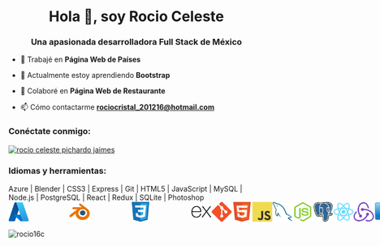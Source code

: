 <h1 align="center">Hola 👋, soy Rocio Celeste</h1>
<h3 align="center">Una apasionada desarrolladora Full Stack de México</h3>

- 🔭 Trabajé en **Página Web de Países**

- 🌱 Actualmente estoy aprendiendo **Bootstrap**

- 👯 Colaboré en **Página Web de Restaurante**

- 📫 Cómo contactarme **rociocristal_201216@hotmail.com**

<h3 align="left">Conéctate conmigo:</h3>
<p align="left">
<a href="https://www.linkedin.com/in/rocio-celeste-webdeveloper/" target="blank"><img align="center" src="https://raw.githubusercontent.com/rahuldkjain/github-profile-readme-generator/master/src/images/icons/Social/linked-in-alt.svg" alt="rocío celeste pichardo jaimes" height="30" width="40"/></a>
</p>

<h3 align="left">Idiomas y herramientas:</h3>
Azure | Blender | CSS3 | Express | Git | HTML5 | JavaScript | MySQL | Node.js | PostgreSQL | React | Redux | SQLite | Photoshop

<div style="width: 500px; display: flex;">
    <img src="https://raw.githubusercontent.com/devicons/devicon/master/icons/azure/azure-original.svg" alt="Azure" width="40" height="40" style="display: inline-block;margin-right: 80px;">
    <img src="https://raw.githubusercontent.com/devicons/devicon/master/icons/blender/blender-original.svg" alt="Blender" width="40" height="40" style="display: inline-block;margin-right: 80px;">
    <img src="https://raw.githubusercontent.com/devicons/devicon/master/icons/css3/css3-original.svg" alt="CSS3" width="40" height="40" style="display: inline-block;margin-right: 80px;">
    <img src="https://raw.githubusercontent.com/devicons/devicon/master/icons/express/express-original.svg" alt="Express" width="40" height="40" style="display: inline-block;">
    <img src="https://raw.githubusercontent.com/devicons/devicon/master/icons/git/git-original.svg" alt="Git" width="40" height="40" style="display: inline-block;">
    <img src="https://raw.githubusercontent.com/devicons/devicon/master/icons/html5/html5-original.svg" alt="HTML5" width="40" height="40" style="display: inline-block;">
    <img src="https://raw.githubusercontent.com/devicons/devicon/master/icons/javascript/javascript-original.svg" alt="JavaScript" width="40" height="40" style="display: inline-block;">
    <img src="https://raw.githubusercontent.com/devicons/devicon/master/icons/mysql/mysql-original.svg" alt="MySQL" width="40" height="40" style="display: inline-block;">
    <img src="https://raw.githubusercontent.com/devicons/devicon/master/icons/nodejs/nodejs-original.svg" alt="Node.js" width="40" height="40" style="display: inline-block;">
    <img src="https://raw.githubusercontent.com/devicons/devicon/master/icons/postgresql/postgresql-original.svg" alt="PostgreSQL" width="40" height="40" style="display: inline-block;">
    <img src="https://raw.githubusercontent.com/devicons/devicon/master/icons/react/react-original.svg" alt="React" width="40" height="40" style="display: inline-block;">
    <img src="https://raw.githubusercontent.com/devicons/devicon/master/icons/redux/redux-original.svg" alt="Redux" width="40" height="40" style="display: inline-block;">
    <img src="https://raw.githubusercontent.com/devicons/devicon/master/icons/sqlite/sqlite-original.svg" alt="SQLite" width="40" height="40" style="display: inline-block;">
    <img src="https://raw.githubusercontent.com/devicons/devicon/master/icons/photoshop/photoshop-line.svg" alt="Photoshop" width="40" height="40" style="display: inline-block;">
</div>

<p><img align="center" src="https://github-readme-stats.vercel.app/api/top-langs?username=rocio16c&show_icons=true&locale=en&layout=compact" alt="rocio16c" /></p>
